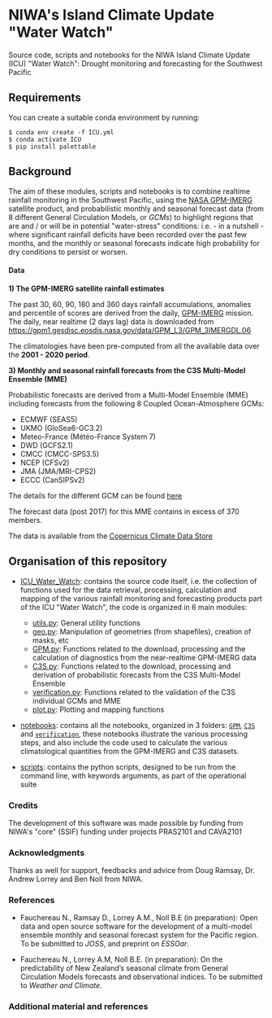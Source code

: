 # NIWA's Island Climate Update "Water Watch" 

Source code, scripts and notebooks for the NIWA Island Climate Update (ICU) "Water Watch": Drought monitoring and forecasting for the Southwest Pacific

## Requirements 

You can create a suitable conda environment by running: 

```
$ conda env create -f ICU.yml
$ conda activate ICU
$ pip install palettable
```

## Background 

The aim of these modules, scripts and notebooks is to combine realtime rainfall monitoring in the Southwest Pacific, using the [NASA GPM-IMERG](https://gpm.nasa.gov/data/imerg) satellite product, and probabilistic monthly and seasonal forecast data (from 8 different General Circulation Models, or *GCMs*) to highlight regions that are and / or will be in potential "water-stress" conditions: i.e. - in a nutshell - where significant rainfall deficits have been recorded over the past few months, and the monthly or seasonal forecasts indicate high probability for dry conditions to persist or worsen. 

#### Data 

**1) The GPM-IMERG satellite rainfall estimates**

The past 30, 60, 90, 180 and 360 days rainfall accumulations, anomalies and percentile of scores are derived from the daily, [GPM-IMERG](https://gpm.nasa.gov/data/imerg) mission. The daily, near realtime (2 days lag) data is downloaded from https://gpm1.gesdisc.eosdis.nasa.gov/data/GPM_L3/GPM_3IMERGDL.06 

The climatologies have been pre-computed from all the available data over the **2001 - 2020 period**. 

**3) Monthly and seasonal rainfall forecasts from the C3S Multi-Model Ensemble (MME)** 

Probabilistic forecasts are derived from a Multi-Model Ensemble (MME) including forecasts from the following 8 Coupled Ocean-Atmosphere GCMs: 

- ECMWF (SEAS5)
- UKMO (GloSea6-GC3.2)
- Meteo-France (Météo-France System 7)
- DWD (GCFS2.1)
- CMCC (CMCC-SPS3.5)
- NCEP (CFSv2)
- JMA (JMA/MRI-CPS2)
- ECCC (CanSIPSv2)

The details for the different GCM can be found [here](https://confluence.ecmwf.int/display/CKB/Description+of+the+C3S+seasonal+multi-system)

The forecast data (post 2017) for this MME contains in excess of 370 members.

The data is available from the [Copernicus Climate Data Store](https://cds.climate.copernicus.eu/#!/home)

## Organisation of this repository

- [ICU_Water_Watch](https://github.com/nicolasfauchereau/ICU_Water_Watch/tree/main/ICU_Water_Watch): contains the source code itself, i.e. the collection of functions used for the data retrieval, processing, calculation and mapping of the various rainfall monitoring and forecasting products part of the ICU "Water Watch", the code is organized in 6 main modules: 

    - [utils.py](https://github.com/nicolasfauchereau/ICU_Water_Watch/blob/main/src/utils.py): General utility functions 
    - [geo.py](https://github.com/nicolasfauchereau/ICU_Water_Watch/blob/main/src/geo.py): Manipulation of geometries (from shapefiles), creation of masks, etc
    - [GPM.py](https://github.com/nicolasfauchereau/ICU_Water_Watch/blob/main/src/GPM.py): Functions related to the download, processing and the calculation of diagnostics from the near-realtime GPM-IMERG data 
    - [C3S.py](https://github.com/nicolasfauchereau/ICU_Water_Watch/blob/main/src/C3S.py): Functions related to the download, processing and derivation of probabilistic forecasts from the C3S Multi-Model Ensemble 
    - [verification.py](https://github.com/nicolasfauchereau/ICU_Water_Watch/blob/main/src/verification.py): Functions related to the validation of the C3S individual GCMs and MME
    - [plot.py](https://github.com/nicolasfauchereau/ICU_Water_Watch/blob/main/src/plot.py): Plotting and mapping functions 

- [notebooks](https://github.com/nicolasfauchereau/ICU_Water_Watch/tree/main/notebooks): contains all the notebooks, organized in 3 folders: [`GPM`](https://github.com/nicolasfauchereau/ICU_Water_Watch/tree/main/notebooks/GPM), [`C3S`](https://github.com/nicolasfauchereau/ICU_Water_Watch/tree/main/notebooks/C3S) and [`verification`](), these notebooks illustrate the various processing steps, and also include the code used to calculate the various climatological quantities from the GPM-IMERG and C3S datasets.  

- [scripts](https://github.com/nicolasfauchereau/ICU_Water_Watch/tree/main/scripts): contains the python scripts, designed to be run from the command line, with keywords arguments, as part of the operational suite 

### Credits 

The development of this software was made possible by funding from NIWA's "core" (SSIF) funding under projects PRAS2101 and CAVA2101

### Acknowledgments 

Thanks as well for support, feedbacks and advice from Doug Ramsay, Dr. Andrew Lorrey and Ben Noll from NIWA. 

### References 

 - Fauchereau N., Ramsay D., Lorrey A.M., Noll B.E (in preparation): Open data and open source software for the development of a multi-model ensemble monthly and seasonal forecast system for the Pacific region. To be submitted to *JOSS*, and preprint on *ESSOar*.  

 - Fauchereau N., Lorrey A.M, Noll B.E. (in preparation): On the predictability of New Zealand’s seasonal climate from General Circulation Models forecasts and observational indices. To be submitted to *Weather and Climate*.  

### Additional material and references